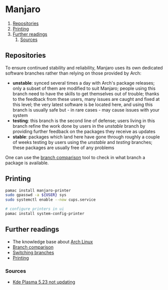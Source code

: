 # Manjaro

1. [Repositories](#repositories)
1. [Printing](#printing)
1. [Further readings](#further-readings)
   1. [Sources](#sources)

## Repositories

To ensure continued stability and reliability, Manjaro uses its own dedicated software branches rather than relying on those provided by Arch:

- **unstable**: synced several times a day with Arch's package releases; only a subset of them are modified to suit Manjaro; people using this branch need to have the skills to get themselves out of trouble; thanks to the feedback from these users, many issues are caught and fixed at this level; the very latest software is be located here, and using this branch is usually safe but - in rare cases - may cause issues with your system
- **testing**: this branch is the second line of defense; users living in this branch refine the work done by users in the _unstable_ branch by providing further feedback on the packages they receive as updates
- **stable**: packages which land here have gone through roughly a couple of weeks testing by users using the _unstable_ and _testing_ branches; these packages are usually free of any problems

One can use the [branch comparison] tool to check in what branch a package is available.

## Printing

```sh
pamac install manjaro-printer
sudo gpasswd -a ${USER} sys
sudo systemctl enable --now cups.service

# configure printers in ui
pamac install system-config-printer
```

## Further readings

- The knowledge base about [Arch Linux]
- [Branch comparison]
- [Switching branches]
- [Printing]

### Sources

- [Kde Plasma 5.23 not updating]

<!--
  Reference
  ═╬═Time══
  -->

<!-- Knowledge base -->
[arch linux]: arch.md

<!-- Upstream -->
[branch comparison]: https://manjaro.org/branch-compare
[printing]: https://wiki.manjaro.org/index.php/Printing
[switching branches]: https://wiki.manjaro.org/index.php/Switching_Branches

<!-- Others -->
[kde plasma 5.23 not updating]: https://forum.manjaro.org/t/kde-plasma-5-23-not-updating/88297/4

